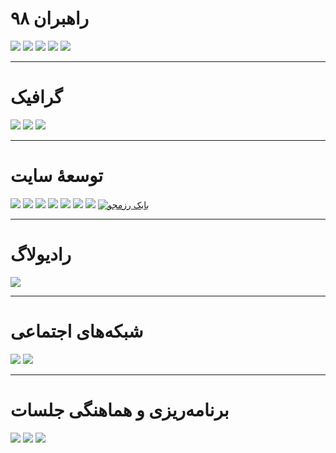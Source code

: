 #  راهبران ۹۸
<a href="/members/khozaei/" target="_blank"><img src="/img/team/khozaei.svg"></a>
<a href="/members/behzadi/" target="_blank"><img src="/img/team/behzadi.svg"></a>
<a href="#" target="_blank"><img src="/img/team/mohajer.svg"></a>
<a href="#" target="_blank"><img src="/img/team/molaei.svg"></a>
<a href="#" target="_blank"><img src="/img/team/firouzi.svg"></a>

<hr>

# گرافیک
<a href="/members/behzadi/" target="_blank"><img src="/img/team/behzadi.svg"></a>
<a href="#" target="_blank"><img src="/img/team/nezam.svg"></a>
<a href="/members/khozaei/" target="_blank"><img src="/img/team/khozaei.svg"></a>

<hr>

# توسعهٔ سایت
<a href="/members/behzadi/" target="_blank"><img src="/img/team/behzadi.svg"></a>
<a href="/members/khozaei/" target="_blank"><img src="/img/team/khozaei.svg"></a>
<a href="#" target="_blank"><img src="/img/team/mirshaei.svg"></a>
<a href="#" target="_blank"><img src="/img/team/nezam.svg"></a>
<a href="#" target="_blank"><img src="/img/team/nikkhah.svg"></a>
<a href="#" target="_blank"><img src="/img/team/barzegar.svg"></a>
<a href="#" target="_blank"><img src="/img/team/beyzavi.svg"></a>
<a href="/members/razmjoo/" target="_blank"><img src="/img/team/razmjoo.svg" alt="بابک رزمجو"/></a>

---

# رادیولاگ
<a href="#" target="_blank"><img src="/img/team/mohajer.svg"></a>

<hr>

# شبکه‌های اجتماعی
<a href="#" target="_blank"><img src="/img/team/nikkhah.svg"></a>
<a href="#" target="_blank"><img src="/img/team/shoaei.svg"></a>

<hr>

# برنامه‌ریزی و هماهنگی جلسات
<a href="/members/behzadi/" target="_blank"><img src="/img/team/behzadi.svg"></a>
<a href="/members/khozaei/" target="_blank"><img src="/img/team/khozaei.svg"></a>
<a href="#" target="_blank"><img src="/img/team/shoaei.svg"></a>
